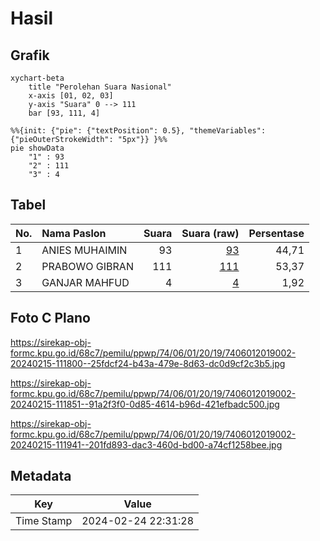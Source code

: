 # Hasil

## Grafik

```mermaid
xychart-beta
    title "Perolehan Suara Nasional"
    x-axis [01, 02, 03]
    y-axis "Suara" 0 --> 111
    bar [93, 111, 4]
```

```mermaid
%%{init: {"pie": {"textPosition": 0.5}, "themeVariables": {"pieOuterStrokeWidth": "5px"}} }%%
pie showData
    "1" : 93
    "2" : 111
    "3" : 4
```

## Tabel

| No. | Nama Paslon    | Suara | Suara (raw) | Persentase |
|:--- |:-------------- | -----:| -----------:| ----------:|
| 1   | ANIES MUHAIMIN | 93    | [93][p-1]   | 44,71      |
| 2   | PRABOWO GIBRAN | 111   | [111][p-2]  | 53,37      |
| 3   | GANJAR MAHFUD  | 4     | [4][p-3]    | 1,92       |


[p-1]: https://github.com/gigit-pemilu/pemilu-2024/blob/main/pilpres/hitung-suara/sub/74-sulawesi-tenggara/sub/06-bombana/sub/01-poleang/sub/2019-matiro-walie/sub/002-tps/sub/paslon-1.txt
[p-2]: https://github.com/gigit-pemilu/pemilu-2024/blob/main/pilpres/hitung-suara/sub/74-sulawesi-tenggara/sub/06-bombana/sub/01-poleang/sub/2019-matiro-walie/sub/002-tps/sub/paslon-2.txt
[p-3]: https://github.com/gigit-pemilu/pemilu-2024/blob/main/pilpres/hitung-suara/sub/74-sulawesi-tenggara/sub/06-bombana/sub/01-poleang/sub/2019-matiro-walie/sub/002-tps/sub/paslon-3.txt

## Foto C Plano

https://sirekap-obj-formc.kpu.go.id/68c7/pemilu/ppwp/74/06/01/20/19/7406012019002-20240215-111800--25fdcf24-b43a-479e-8d63-dc0d9cf2c3b5.jpg

https://sirekap-obj-formc.kpu.go.id/68c7/pemilu/ppwp/74/06/01/20/19/7406012019002-20240215-111851--91a2f3f0-0d85-4614-b96d-421efbadc500.jpg

https://sirekap-obj-formc.kpu.go.id/68c7/pemilu/ppwp/74/06/01/20/19/7406012019002-20240215-111941--201fd893-dac3-460d-bd00-a74cf1258bee.jpg


## Metadata

| Key        | Value               |
| ---------- | ------------------- |
| Time Stamp | 2024-02-24 22:31:28 |



